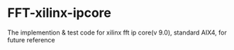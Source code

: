 # FFT-xilinx-ipcore
The implemention &amp; test code for xilinx fft ip core(v 9.0), standard AIX4, for future reference
